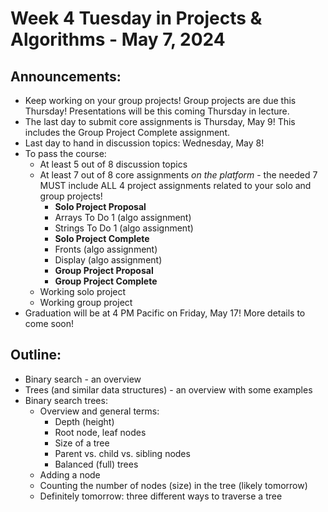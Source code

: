 # Week 4 Tuesday in Projects & Algorithms - May 7, 2024

## Announcements:
- Keep working on your group projects!  Group projects are due this Thursday!  Presentations will be this coming Thursday in lecture.
- The last day to submit core assignments is Thursday, May 9!  This includes the Group Project Complete assignment.
- Last day to hand in discussion topics: Wednesday, May 8!
- To pass the course:
    - At least 5 out of 8 discussion topics
    - At least 7 out of 8 core assignments *on the platform* - the needed 7 MUST include ALL 4 project assignments related to your solo and group projects!
        - **Solo Project Proposal**
        - Arrays To Do 1 (algo assignment)
        - Strings To Do 1 (algo assignment)
        - **Solo Project Complete**
        - Fronts (algo assignment)
        - Display (algo assignment)
        - **Group Project Proposal**
        - **Group Project Complete**
    - Working solo project
    - Working group project
- Graduation will be at 4 PM Pacific on Friday, May 17!  More details to come soon!

## Outline:
- Binary search - an overview
- Trees (and similar data structures) - an overview with some examples
- Binary search trees:
    - Overview and general terms:
        - Depth (height)
        - Root node, leaf nodes
        - Size of a tree
        - Parent vs. child vs. sibling nodes
        - Balanced (full) trees
    - Adding a node
    - Counting the number of nodes (size) in the tree (likely tomorrow)
    - Definitely tomorrow: three different ways to traverse a tree
